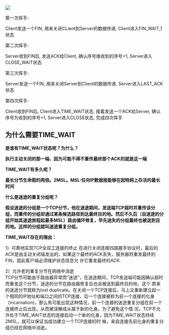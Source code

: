 ![](http://ww1.sinaimg.cn/large/006tNc79ly1g3uwox48v0j31280swdp7.jpg)

第一次挥手:

Client发送一个FIN, 用来关闭CLient到Server的数据传递, Client进入FIN_WAIT_1状态

第二次挥手: 

Server收到FIN后, 发送ACK给Client, 确认序号维收到的序号+1,  Server进入CLOSE_WAIT状态

第三次挥手:

Server发送一个FIN, 用来关闭Server到Client的数据传递, Server进入LAST_ACK状态

第四次挥手:

Client收到FIN后, Client进入TIME_WAIT状态, 接着发送一个ACK给Server, 确认序号为收到的序号+1, Server进入CLOSE状态, 完成四次挥手



## 为什么需要TIME_WAIT

 **是谁有TIME_WAIT状态呢？为什么？**

​        **执行主动关闭的那一端、因为可能不得不重传最终那个ACK的就是这一端**

**TIME_WAIT有多久呢？**

​        **最长分节生命期的两倍。2MSL。MSL:任何IP数据报能够在因特网上存活的最长时间**

 **什么是迷途的重复分组呢？**

**假设迷途的分组是一个TCP分节，他在迷途期间，发送端TCP超时并重传该分组，而重传的分组却通过某条候选路径到达最终目的地。然后不久后（自迷途的分组开始其迷途旅程起最多MSL）路由循环修复，早先迷失的分组最终也被送到目的地。这样的分组就叫迷途重复分组。**



**TIME_WAIT存在的理由：**

1）可靠地实现TCP全双工连接的终止
    在进行关闭连接四路握手协议时，最后的ACK是由主动关闭端发出的，如果这个最终的ACK丢失，服务器将重发最终的FIN，因此客户端必须维护状态信息允 许它重发最终的ACK.

2）允许老的重复分节在网络中消逝  
    TCP分节可能由于路由器异常而“迷途”，在迷途期间，TCP发送端可能因确认超时而重发这个分节，迷途的分节在路由器修复后也会被送到最终目的地，这个 原来的迷途分节就称为lost duplicate。在关闭一个TCP连接后，马上又重新建立起一个相同的IP地址和端口之间的TCP连接，后一个连接被称为前一个连接的化身 （incarnation)，那么有可能出现这种情况，前一个连接的迷途重复分组在前一个连接终止后出现，从而被误解成从属于新的化身。为了避免这个情 况，TCP不允许处于TIME_WAIT状态的连接启动一个新的化身，因为TIME_WAIT状态持续2MSL，就可以保证当成功建立一个TCP连接的时 候，来自连接先前化身的重复分组已经在网络中消逝。







